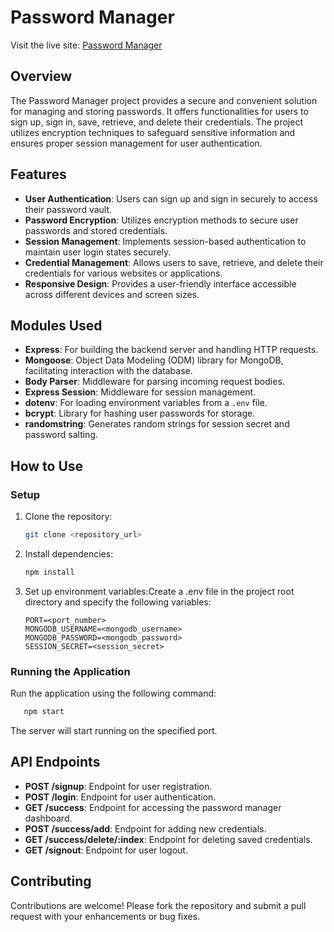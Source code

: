 # Password Manager

Visit the live site: [Password Manager](https://password-manager-olx5.onrender.com)

## Overview

The Password Manager project provides a secure and convenient solution for managing and storing passwords. It offers functionalities for users to sign up, sign in, save, retrieve, and delete their credentials. The project utilizes encryption techniques to safeguard sensitive information and ensures proper session management for user authentication.

## Features

- **User Authentication**: Users can sign up and sign in securely to access their password vault.
- **Password Encryption**: Utilizes encryption methods to secure user passwords and stored credentials.
- **Session Management**: Implements session-based authentication to maintain user login states securely.
- **Credential Management**: Allows users to save, retrieve, and delete their credentials for various websites or applications.
- **Responsive Design**: Provides a user-friendly interface accessible across different devices and screen sizes.

## Modules Used

- **Express**: For building the backend server and handling HTTP requests.
- **Mongoose**: Object Data Modeling (ODM) library for MongoDB, facilitating interaction with the database.
- **Body Parser**: Middleware for parsing incoming request bodies.
- **Express Session**: Middleware for session management.
- **dotenv**: For loading environment variables from a `.env` file.
- **bcrypt**: Library for hashing user passwords for storage.
- **randomstring**: Generates random strings for session secret and password salting.

## How to Use

### Setup

1. Clone the repository:

   ```bash
   git clone <repository_url>
   ```
2. Install dependencies:
   ```bash
   npm install
   ```
3. Set up environment variables:Create a .env file in the project root directory and specify the following variables:
   ```.env
   PORT=<port_number>
   MONGODB_USERNAME=<mongodb_username>
   MONGODB_PASSWORD=<mongodb_password>
   SESSION_SECRET=<session_secret>
   ```
### Running the Application
Run the application using the following command:
```bash
   npm start
```
The server will start running on the specified port.

## API Endpoints

- **POST /signup**: Endpoint for user registration.
- **POST /login**: Endpoint for user authentication.
- **GET /success**: Endpoint for accessing the password manager dashboard.
- **POST /success/add**: Endpoint for adding new credentials.
- **GET /success/delete/:index**: Endpoint for deleting saved credentials.
- **GET /signout**: Endpoint for user logout.

## Contributing

Contributions are welcome! Please fork the repository and submit a pull request with your enhancements or bug fixes.

